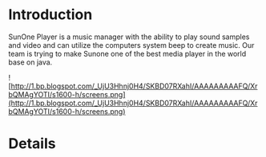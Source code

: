 # Introduction #

SunOne Player is a music manager with the ability to play sound samples and video and can utilize the computers system beep to create music. Our team is trying to make Sunone one of the best media player in the world base on java.

![http://1.bp.blogspot.com/_UjU3Hhnj0H4/SKBD07RXahI/AAAAAAAAAFQ/XrbQMAgYOTI/s1600-h/screens.png](http://1.bp.blogspot.com/_UjU3Hhnj0H4/SKBD07RXahI/AAAAAAAAAFQ/XrbQMAgYOTI/s1600-h/screens.png)
# Details #